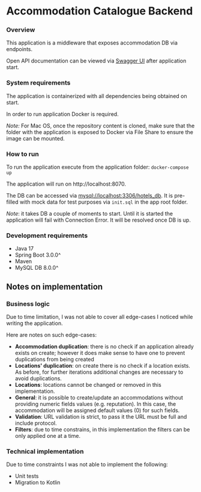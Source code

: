 # Accommodation Catalogue Backend
### Overview
This application is a middleware that exposes accommodation DB via endpoints.

Open API documentation can be viewed via [Swagger UI](http://localhost:8070/swagger-ui/index.html)
after application start.

### System requirements
The application is containerized with all dependencies being obtained on start.

In order to run application Docker is required.

_Note:_ For Mac OS, once the repository content is cloned, make sure that the folder with the application
is exposed to Docker via File Share to ensure the image can be mounted.

### How to run
To run the application execute from the application folder: ```docker-compose up```

The application will run on http://localhost:8070.

The DB can be accessed via [mysql://localhost:3306/hotels_db](mysql://localhost:3306/hotels_db).
It is pre-filled with mock data for test purposes via `init.sql` in the app root folder.

_Note_: it takes DB a couple of moments to start. Until it is started the application will fail with Connection Error. It will be resolved once DB is up.

### Development requirements
- Java 17
- Spring Boot 3.0.0^
- Maven
- MySQL DB 8.0.0^

## Notes on implementation
### Business logic
Due to time limitation, I was not able to cover all edge-cases I noticed while writing the application. 

Here are notes on such edge-cases:
- **Accommodation duplication**: there is no check if an application already exists on create; however it does make sense 
to have one to prevent duplications from being created
- **Locations' duplication**: on create there is no check if a location exists. As before, for further iterations additional changes 
are necessary to avoid duplications. 
- **Locations**: locations cannot be changed or removed in this implementation.
- **General**: it is possible to create/update an accommodations without providing numeric fields values (e.g. reputation). 
In this case, the accommodation will be assigned default values (0) for such fields. 
- **Validation**: URL validation is strict, to pass it the URL must be full and include protocol. 
- **Filters**: due to time constrains, in this implementation the filters can be only applied one at a time.

### Technical implementation
Due to time constraints I was not able to implement the following:
- Unit tests
- Migration to Kotlin
